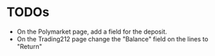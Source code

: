 # TODOs

- On the Polymarket page, add a field for the deposit.
- On the Trading212 page change the "Balance" field on the lines to "Return"
